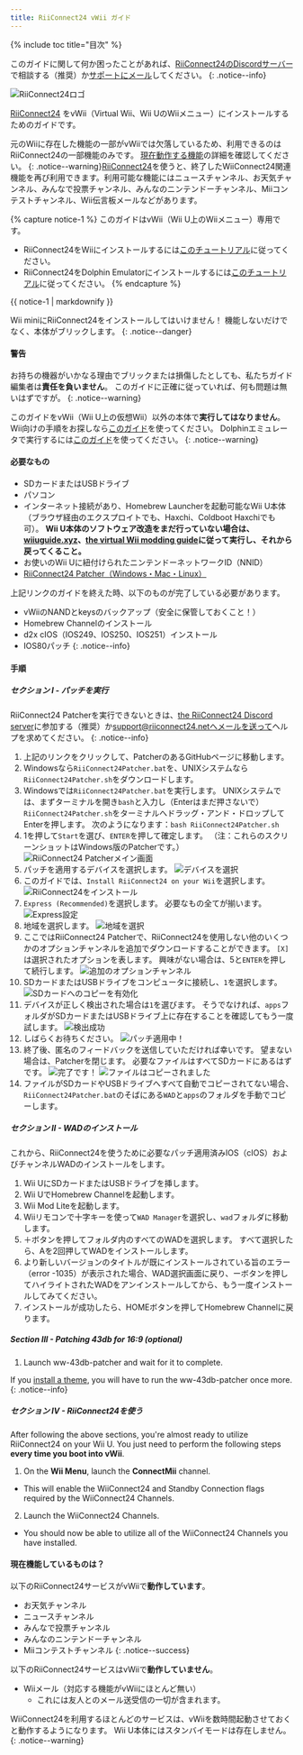 ```yaml
---
title: RiiConnect24 vWii ガイド
---
```


{% include toc title="目次" %}

このガイドに関して何か困ったことがあれば、[RiiConnect24のDiscordサーバー](https://discord.gg/rc24)で相談する（推奨）か[サポートにメール](mailto:support@riiconnect24.net)してください。
{: .notice--info}

![RiiConnect24ロゴ](/images/WiiRC24Logo.jpg)

[RiiConnect24](https://rc24.xyz) をvWii（Virtual Wii、Wii UのWiiメニュー）にインストールするためのガイドです。

元のWiiに存在した機能の一部がvWiiでは欠落しているため、利用できるのはRiiConnect24の一部機能のみです。 [現在動作する機能](#whats-currently-working)の詳細を確認してください。
{: .notice--warning}[RiiConnect24](https://rc24.xyz/)を使うと、終了したWiiConnect24関連機能を再び利用できます。利用可能な機能にはニュースチャンネル、お天気チャンネル、みんなで投票チャンネル、みんなのニンテンドーチャンネル、Miiコンテストチャンネル、Wii伝言板メールなどがあります。

{% capture notice-1 %}
このガイドはvWii（Wii U上のWiiメニュー）専用です。

- RiiConnect24をWiiにインストールするには[このチュートリアル](riiconnect24-wii)に従ってください。
- RiiConnect24をDolphin Emulatorにインストールするには[このチュートリアル](riiconnect24-dolphin)に従ってください。
{% endcapture %}

<div class="notice--warning">{{ notice-1 | markdownify }}</div>

Wii miniにRiiConnect24をインストールしてはいけません！ 機能しないだけでなく、本体がブリックします。
{: .notice--danger}

#### 警告

お持ちの機器がいかなる理由でブリックまたは損傷したとしても、私たちガイド編集者は**責任を負いません**。 このガイドに正確に従っていれば、何も問題は無いはずですが。
{: .notice--warning}

このガイドをvWii（Wii U上の仮想Wii）以外の本体で**実行してはなりません**。 Wii向けの手順をお探しなら[このガイド](riiconnect24)を使ってください。 Dolphinエミュレータで実行するには[このガイド](riiconnect24-dolphin)を使ってください。
{: .notice--warning}

#### 必要なもの

* SDカードまたはUSBドライブ
* パソコン
* インターネット接続があり、Homebrew Launcherを起動可能なWii U本体（ブラウザ経由のエクスプロイトでも、Haxchi、Coldboot Haxchiでも可）。 **Wii U本体のソフトウェア改造をまだ行っていない場合は、[wiiuguide.xyz](https://wiiuguide.xyz)、[the virtual Wii modding guide](https://wiiuguide.xyz/#/vwii-modding)に従って実行し、それから戻ってくること。**
* お使いのWii Uに紐付けられたニンテンドーネットワークID（NNID）
* [RiiConnect24 Patcher（Windows・Mac・Linux）](https://github.com/RiiConnect24/RiiConnect24-Patcher/releases)

上記リンクのガイドを終えた時、以下のものが完了している必要があります。
* vWiiのNANDとkeysのバックアップ（安全に保管しておくこと！）
* Homebrew Channelのインストール
* d2x cIOS（IOS249、IOS250、IOS251）インストール
* IOS80パッチ
{: .notice--info}

#### 手順

##### セクション I - パッチを実行

RiiConnect24 Patcherを実行できないときは、[the RiiConnect24 Discord server](https://discord.gg/rc24)に参加する（推奨）か[support@riiconnect24.netへメールを送って](mailto:support@riiconnect24.net)ヘルプを求めてください。
{: .notice--info}

1. 上記のリンクをクリックして、PatcherのあるGitHubページに移動します。
2. Windowsなら`RiiConnect24Patcher.bat`を、UNIXシステムなら`RiiConnect24Patcher.sh`をダウンロードします。
3. Windowsでは`RiiConnect24Patcher.bat`を実行します。 UNIXシステムでは、まずターミナルを開き`bash`と入力し（Enterはまだ押さないで）`RiiConnect24Patcher.sh`をターミナルへドラッグ・アンド・ドロップしてEnterを押します。 次のようになります：`bash RiiConnect24Patcher.sh`
4. 1を押して`Start`を選び、`ENTER`を押して確定します。 （注：これらのスクリーンショットはWindows版のPatcherです。） ![RiiConnect24 Patcherメイン画面](/images/RC24_Patcher/1.JPG)
5. パッチを適用するデバイスを選択します。 ![デバイスを選択](/images/RC24_Patcher/2.JPG)
6. このガイドでは、`Install RiiConnect24 on your Wii`を選択します。 ![RiiConnect24をインストール](/images/RC24_Patcher/3.JPG)
7. `Express (Recommended)`を選択します。 必要なもの全てが揃います。 ![Express設定](/images/RC24_Patcher/4.JPG)
8. 地域を選択します。 ![地域を選択](/images/RC24_Patcher/5.JPG)
9. ここではRiiConnect24 Patcherで、RiiConnect24を使用しない他のいくつかのオプションチャンネルを追加でダウンロードすることができます。 `[X]`は選択されたオプションを表します。 興味がない場合は、5と`ENTER`を押して続行します。 ![追加のオプションチャンネル](/images/RC24_Patcher/6.JPG)
10. SDカードまたはUSBドライブをコンピュータに接続し、`1`を選択します。 ![SDカードへのコピーを有効化](/images/RC24_Patcher/7.JPG)
11. デバイスが正しく検出された場合は`1`を選びます。 そうでなければ、`apps`フォルダがSDカードまたはUSBドライブ上に存在することを確認してもう一度試します。 ![検出成功](/images/RC24_Patcher/8.JPG)
12. しばらくお待ちください。 ![パッチ適用中！](/images/RC24_Patcher/9.JPG)
13. 終了後、匿名のフィードバックを送信していただければ幸いです。  望まない場合は、Patcherを閉じます。 必要なファイルはすべてSDカードにあるはずです。 ![完了です！](/images/RC24_Patcher/10.JPG) ![ファイルはコピーされました](/images/RC24_Patcher/11.PNG)
14. ファイルがSDカードやUSBドライブへすべて自動でコピーされてない場合、`RiiConnect24Patcher.bat`のそばにある`WAD`と`apps`のフォルダを手動でコピーします。

##### セクション II - WADのインストール

これから、RiiConnect24を使うために必要なパッチ適用済みIOS（cIOS）およびチャンネルWADのインストールをします。

1. Wii UにSDカードまたはUSBドライブを挿します。
2. Wii UでHomebrew Channelを起動します。
3. Wii Mod Liteを起動します。
4. Wiiリモコンで十字キーを使って`WAD Manager`を選択し、`wad`フォルダに移動します。
5. ＋ボタンを押してフォルダ内のすべてのWADを選択します。 すべて選択したら、Aを2回押してWADをインストールします。
6. より新しいバージョンのタイトルが既にインストールされている旨のエラー（error -1035）が表示された場合、WAD選択画面に戻り、ーボタンを押してハイライトされたWADをアンインストールしてから、もう一度インストールしてみてください。
7. インストールが成功したら、HOMEボタンを押してHomebrew Channelに戻ります。

##### Section III - Patching 43db for 16:9 (optional)

1. Launch ww-43db-patcher and wait for it to complete.

If you [install a theme](/themes-vwii), you will have to run the ww-43db-patcher once more.
{: .notice--info}

##### セクション IV - RiiConnect24を使う

After following the above sections, you're almost ready to utilize RiiConnect24 on your Wii U. You just need to perform the following steps **every time you boot into vWii**.

1. On the **Wii Menu**, launch the **ConnectMii** channel.
* This will enable the WiiConnect24 and Standby Connection flags required by the WiiConnect24 Channels.
2. Launch the WiiConnect24 Channels.
* You should now be able to utilize all of the WiiConnect24 Channels you have installed.

#### 現在機能しているものは？
以下のRiiConnect24サービスがvWiiで**動作しています**。
* お天気チャンネル
* ニュースチャンネル
* みんなで投票チャンネル
* みんなのニンテンドーチャンネル
* Miiコンテストチャンネル
{: .notice--success}

以下のRiiConnect24サービスはvWiiで**動作していません**。
* Wiiメール（対応する機能がvWiiにほとんど無い）
    * これには友人とのメール送受信の一切が含まれます。

WiiConnect24を利用するほとんどのサービスは、vWiiを数時間起動させておくと動作するようになります。 Wii U本体にはスタンバイモードは存在しません。
{: .notice--warning}
